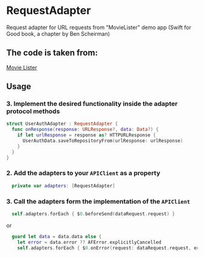 # RequestAdapter

Request adapter for URL requests from "MovieLister" demo app (Swift for Good book, a chapter by Ben Scheirman)

## The code is taken from:

[Movie Lister](https://github.com/subdigital/MovieLister)


## Usage 

### 3. Implement the desired functionality inside the adapter protocol methods

```swift
struct UserAuthAdapter : RequestAdapter {
  func onResponse(response: URLResponse?, data: Data?) {
    if let urlResponse = response as? HTTPURLResponse {
      UserAuthData.saveToRepositoryFrom(urlResponse: urlResponse)
    }
  }
}
```

### 2. Add the adapters to your `APIClient` as a property

```swift
  private var adapters: [RequestAdapter]
```

### 3. Call the adapters form the implementation of the `APIClient`

```swift
  self.adapters.forEach { $0.beforeSend(dataRequest.request) }
```

or

```swift
  guard let data = data.data else {
    let error = data.error ?? AFError.explicitlyCancelled
    self.adapters.forEach { $0.onError(request: dataRequest.request, error: error) }
```


